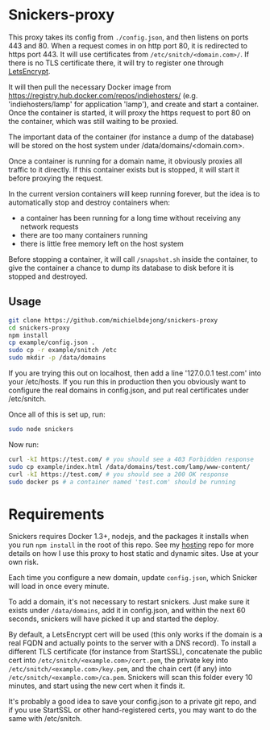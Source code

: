 # Snickers-proxy

This proxy takes its config from `./config.json`, and then listens on ports 443 and 80.
When a request comes in on http port 80, it is redirected to https port 443.
It will use certificates from `/etc/snitch/<domain.com>/`. If there is no TLS certificate
there, it will try to register one through [LetsEncrypt](https://letsencrypt.org/).

It will then pull the necessary
Docker image from https://registry.hub.docker.com/repos/indiehosters/ (e.g. 'indiehosters/lamp'
for application 'lamp'), and create and start a container. Once the container is started, it
will proxy the https request to port 80 on the container, which was still waiting to be proxied.

The important data of the container (for instance a dump of the database) will be stored on the
host system under /data/domains/<domain.com>.

Once a container is running for a domain name, it obviously proxies all traffic to it directly.
If this container exists but is stopped, it will start it before proxying the request.

In the current version containers will keep running forever, but the idea is to automatically stop
and destroy containers when:

* a container has been running for a long time without receiving any network requests
* there are too many containers running
* there is little free memory left on the host system

Before stopping a container, it will call `/snapshot.sh` inside the container, to give the container
a chance to dump its database to disk before it is stopped and destroyed.

## Usage

````bash
git clone https://github.com/michielbdejong/snickers-proxy
cd snickers-proxy
npm install
cp example/config.json .
sudo cp -r example/snitch /etc
sudo mkdir -p /data/domains
````

If you are trying this out on localhost, then add a line '127.0.0.1 test.com' into your /etc/hosts. If
you run this in production then you obviously want to configure the real domains in config.json, and
put real certificates under /etc/snitch.

Once all of this is set up, run:
````bash
sudo node snickers
````

Now run:

````bash
curl -kI https://test.com/ # you should see a 403 Forbidden response
sudo cp example/index.html /data/domains/test.com/lamp/www-content/
curl -kI https://test.com/ # you should see a 200 OK response
sudo docker ps # a container named 'test.com' should be running
````

# Requirements

Snickers requires Docker 1.3+, nodejs, and the packages it installs when you run `npm install` in the root of this repo. See my [hosting](https://github.com/michielbdejong/hosting) repo for more details on how I use this proxy to host static and dynamic sites. Use at your own risk.

Each time you configure a new domain, update `config.json`, which Snicker will load in once every minute.

To add a domain, it's not necessary to restart snickers. Just make sure it exists under `/data/domains`, add it in config.json,
and within the next 60 seconds, snickers will have picked it up and started the deploy.

By default, a LetsEncrypt cert will be used (this only works if the domain is a real FQDN and actually points to the server with
a DNS record). To install a different TLS certificate (for instance from StartSSL),
concatenate the public cert into `/etc/snitch/<example.com>/cert.pem`, the private key into
`/etc/snitch/<example.com>/key.pem`, and the chain cert (if any) into
`/etc/snitch/<example.com>/ca.pem`. Snickers will scan this folder every 10 minutes, and start using the new cert when it
finds it.

It's probably a good idea to save your config.json to a private git repo, and if you use StartSSL or other
hand-registered certs, you may want to do the same with /etc/snitch.
